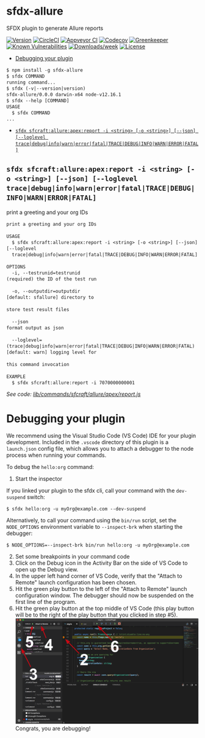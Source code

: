 sfdx-allure
===========

SFDX plugin to generate Allure reports

[![Version](https://img.shields.io/npm/v/sfdx-allure.svg)](https://npmjs.org/package/sfdx-allure)
[![CircleCI](https://circleci.com/gh/nchursin/sfdx-allure/tree/master.svg?style=shield)](https://circleci.com/gh/nchursin/sfdx-allure/tree/master)
[![Appveyor CI](https://ci.appveyor.com/api/projects/status/github/nchursin/sfdx-allure?branch=master&svg=true)](https://ci.appveyor.com/project/heroku/sfdx-allure/branch/master)
[![Codecov](https://codecov.io/gh/nchursin/sfdx-allure/branch/master/graph/badge.svg)](https://codecov.io/gh/nchursin/sfdx-allure)
[![Greenkeeper](https://badges.greenkeeper.io/nchursin/sfdx-allure.svg)](https://greenkeeper.io/)
[![Known Vulnerabilities](https://snyk.io/test/github/nchursin/sfdx-allure/badge.svg)](https://snyk.io/test/github/nchursin/sfdx-allure)
[![Downloads/week](https://img.shields.io/npm/dw/sfdx-allure.svg)](https://npmjs.org/package/sfdx-allure)
[![License](https://img.shields.io/npm/l/sfdx-allure.svg)](https://github.com/nchursin/sfdx-allure/blob/master/package.json)

<!-- toc -->
* [Debugging your plugin](#debugging-your-plugin)
<!-- tocstop -->
<!-- install -->
<!-- usage -->
```sh-session
$ npm install -g sfdx-allure
$ sfdx COMMAND
running command...
$ sfdx (-v|--version|version)
sfdx-allure/0.0.0 darwin-x64 node-v12.16.1
$ sfdx --help [COMMAND]
USAGE
  $ sfdx COMMAND
...
```
<!-- usagestop -->
<!-- commands -->
* [`sfdx sfcraft:allure:apex:report -i <string> [-o <string>] [--json] [--loglevel trace|debug|info|warn|error|fatal|TRACE|DEBUG|INFO|WARN|ERROR|FATAL]`](#sfdx-sfcraftallureapexreport--i-string--o-string---json---loglevel-tracedebuginfowarnerrorfataltracedebuginfowarnerrorfatal)

## `sfdx sfcraft:allure:apex:report -i <string> [-o <string>] [--json] [--loglevel trace|debug|info|warn|error|fatal|TRACE|DEBUG|INFO|WARN|ERROR|FATAL]`

print a greeting and your org IDs

```
print a greeting and your org IDs

USAGE
  $ sfdx sfcraft:allure:apex:report -i <string> [-o <string>] [--json] [--loglevel 
  trace|debug|info|warn|error|fatal|TRACE|DEBUG|INFO|WARN|ERROR|FATAL]

OPTIONS
  -i, --testrunid=testrunid                                                         (required) the ID of the test run

  -o, --outputdir=outputdir                                                         [default: sfallure] directory to
                                                                                    store test result files

  --json                                                                            format output as json

  --loglevel=(trace|debug|info|warn|error|fatal|TRACE|DEBUG|INFO|WARN|ERROR|FATAL)  [default: warn] logging level for
                                                                                    this command invocation

EXAMPLE
  $ sfdx sfcraft:allure:report -i 7070000000001
```

_See code: [lib/commands/sfcraft/allure/apex/report.js](https://github.com/nchursin/sfdx-allure/blob/v0.0.0/lib/commands/sfcraft/allure/apex/report.js)_
<!-- commandsstop -->
<!-- debugging-your-plugin -->
# Debugging your plugin
We recommend using the Visual Studio Code (VS Code) IDE for your plugin development. Included in the `.vscode` directory of this plugin is a `launch.json` config file, which allows you to attach a debugger to the node process when running your commands.

To debug the `hello:org` command: 
1. Start the inspector
  
If you linked your plugin to the sfdx cli, call your command with the `dev-suspend` switch: 
```sh-session
$ sfdx hello:org -u myOrg@example.com --dev-suspend
```
  
Alternatively, to call your command using the `bin/run` script, set the `NODE_OPTIONS` environment variable to `--inspect-brk` when starting the debugger:
```sh-session
$ NODE_OPTIONS=--inspect-brk bin/run hello:org -u myOrg@example.com
```

2. Set some breakpoints in your command code
3. Click on the Debug icon in the Activity Bar on the side of VS Code to open up the Debug view.
4. In the upper left hand corner of VS Code, verify that the "Attach to Remote" launch configuration has been chosen.
5. Hit the green play button to the left of the "Attach to Remote" launch configuration window. The debugger should now be suspended on the first line of the program. 
6. Hit the green play button at the top middle of VS Code (this play button will be to the right of the play button that you clicked in step #5).
<br><img src=".images/vscodeScreenshot.png" width="480" height="278"><br>
Congrats, you are debugging!
